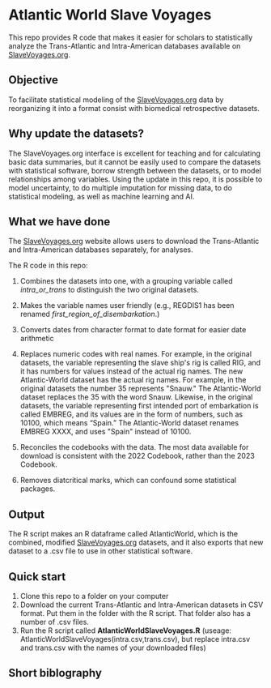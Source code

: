 # Atlantic World Slave Voyages

This repo provides R code that makes it easier for scholars to statistically analyze the Trans-Atlantic and Intra-American databases available on [SlaveVoyages.org](https://www.slavevoyages.org).

## Objective

To facilitate statistical modeling of the [SlaveVoyages.org](https://www.slavevoyages.org) data by reorganizing it into a format consist with biomedical retrospective datasets.

## Why update the datasets?

The SlaveVoyages.org interface is excellent for teaching and for calculating basic data summaries, but it cannot be easily used to compare the datasets with statistical software, borrow strength between the datasets, or to model relationships among variables. Using the update in this repo, it is possible to model uncertainty, to do multiple imputation for missing data, to do statistical modeling, as well as machine learning and AI. 


## What we have done

The [SlaveVoyages.org](https://www.slavevoyages.org) website allows users to download the Trans-Atlantic and Intra-American databases separately, for analyses.

The R code in this repo:

1. Combines the datasets into one, with a grouping variable called _intra_or_trans_ to distinguish the two original datasets.
2. Makes the variable names user friendly (e.g., REGDIS1 has been renamed _first_region_of_disembarkation_.)
3. Converts dates from character format to date format for easier date arithmetic
4. Replaces numeric codes with real names. For example, in the original datasets, the variable representing the slave ship's rig is called RIG, and it has numbers for values instead of the actual rig names. The new Atlantic-World dataset has the actual rig names. For example, in the original datasets the number 35 represents "Snauw." The Atlantic-World dataset replaces the 35 with the word Snauw. Likewise, in the original datasets, the variable representing first intended port of embarkation is called EMBREG, and its values are in the form of numbers, such as 10100, which means “Spain.” The Atlantic-World dataset renames EMBREG XXXX, and uses "Spain" instead of 10100.

7. Reconciles the codebooks with the data. The most data available for download is consistent with the 2022 Codebook, rather than the 2023 Codebook. 
8. Removes diatcritical marks, which can confound some statistical packages.

## Output

The R script makes an R dataframe called AtlanticWorld, which is the combined, modified [SlaveVoyages.org](https://www.slavevoyages.org) datasets, and it also exports that new dataset to a .csv file to use in other statistical software.

## Quick start

1. Clone this repo to a folder on your computer
2. Download the current Trans-Atlantic and Intra-American datasets in CSV format. Put them in the folder with the R script. That folder also has a number of .csv files.
3. Run the R script called **AtlanticWorldSlaveVoyages.R** (useage: AtlanticWorldSlaveVoyages(intra.csv,trans.csv), but replace intra.csv and trans.csv with the names of your downloaded files)

## Short biblography

